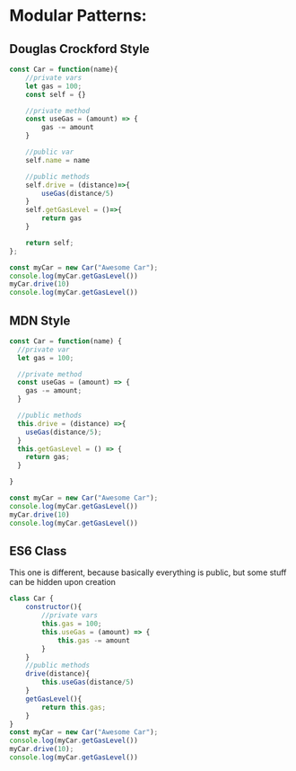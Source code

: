 # Modular Patterns:

## Douglas Crockford Style

```javascript
const Car = function(name){
    //private vars
    let gas = 100;
    const self = {}

    //private method
    const useGas = (amount) => {
        gas -= amount
    }

    //public var
    self.name = name

    //public methods
    self.drive = (distance)=>{
        useGas(distance/5)
    }
    self.getGasLevel = ()=>{
        return gas
    }

    return self;
};

const myCar = new Car("Awesome Car");
console.log(myCar.getGasLevel())
myCar.drive(10)
console.log(myCar.getGasLevel())
```

## MDN Style

```JavaScript
const Car = function(name) {
  //private var
  let gas = 100;

  //private method
  const useGas = (amount) => {
    gas -= amount;
  }

  //public methods
  this.drive = (distance) =>{
    useGas(distance/5);
  }
  this.getGasLevel = () => {
    return gas;
  }  

}

const myCar = new Car("Awesome Car");
console.log(myCar.getGasLevel())
myCar.drive(10)
console.log(myCar.getGasLevel())
```

## ES6 Class

This one is different, because basically everything is public, but some stuff can be hidden upon creation

```JavaScript
class Car {
    constructor(){
        //private vars
        this.gas = 100;
        this.useGas = (amount) => {
            this.gas -= amount
        }
    }
    //public methods
    drive(distance){
        this.useGas(distance/5)
    }
    getGasLevel(){
        return this.gas;
    }
}
const myCar = new Car("Awesome Car");
console.log(myCar.getGasLevel())
myCar.drive(10);
console.log(myCar.getGasLevel())
```
